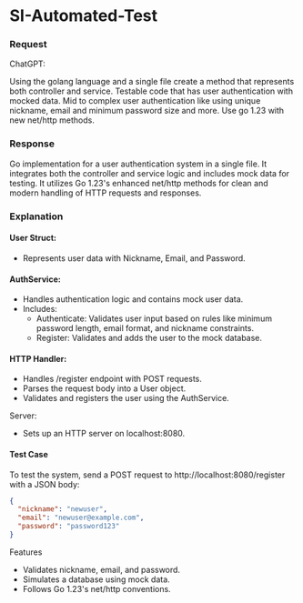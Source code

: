 # SI-Automated-Test

### Request

ChatGPT:

Using the golang language and a single file create a method that represents both controller and service.
Testable code that has user authentication with mocked data. Mid to complex user authentication like
using unique nickname, email and minimum password size and more. Use go 1.23 with new net/http methods.

### Response

Go implementation for a user authentication system in a single file. It integrates both the controller and service logic and includes mock data for testing. It utilizes Go 1.23's enhanced net/http methods for clean and modern handling of HTTP requests and responses.

### Explanation

#### User Struct:

- Represents user data with Nickname, Email, and Password.

#### AuthService:

- Handles authentication logic and contains mock user data.
- Includes:
  - Authenticate: Validates user input based on rules like minimum password length, email format, and nickname constraints.
  - Register: Validates and adds the user to the mock database.

#### HTTP Handler:

- Handles /register endpoint with POST requests.
- Parses the request body into a User object.
- Validates and registers the user using the AuthService.

Server:

- Sets up an HTTP server on localhost:8080.

#### Test Case

To test the system, send a POST request to http://localhost:8080/register with a JSON body:

```json
{
  "nickname": "newuser",
  "email": "newuser@example.com",
  "password": "password123"
}
```

Features

- Validates nickname, email, and password.
- Simulates a database using mock data.
- Follows Go 1.23's net/http conventions.
